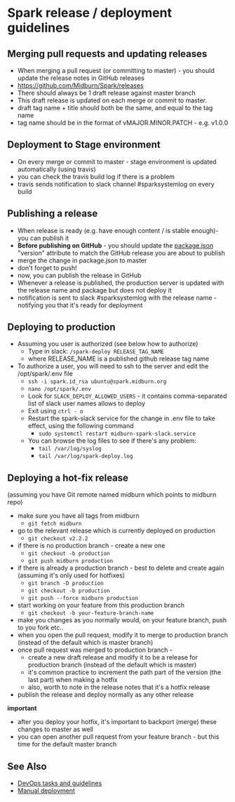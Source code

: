 # Spark release / deployment guidelines

## Merging pull requests and updating releases
* When merging a pull request (or committing to master) - you should update the release notes in GitHub releases
* https://github.com/Midburn/Spark/releases
* There should always be 1 draft release against master branch
* This draft release is updated on each merge or commit to master.
* draft tag name + title should both be the same, and equal to the tag name
* tag name should be in the format of vMAJOR.MINOR.PATCH - e.g. v1.0.0

## Deployment to Stage environment
* On every merge or commit to master - stage environment is updated automatically (using travis)
* you can check the travis build log if there is a problem
* travis sends notification to slack channel #sparksystemlog on every build

## Publishing a release
* When release is ready (e.g. have enough content / is stable enough)- you can publish it
* **Before publishing on GitHub** - you should update the [package.json](/package.json) "version" attribute to match the GitHub release you are about to publish
* merge the change in package.json to master
* don't forget to push!
* now, you can publish the release in GitHub
* Whenever a release is published, the production server is updated with the release name and package but does not deploy it
* notification is sent to slack #sparksystemlog with the release name - notifying you that it's ready for deployment

## Deploying to production
* Assuming you user is authorized (see below how to authorize)
  * Type in slack: `/spark-deploy RELEASE_TAG_NAME`
  * where RELEASE_NAME is a published github release tag name
* To authorize a user, you will need to ssh to the server and edit the /opt/spark/.env file
  * `ssh -i spark.id_rsa ubuntu@spark.midburn.org`
  * `nano /opt/spark/.env`
  * Look for `SLACK_DEPLOY_ALLOWED_USERS` - it contains comma-separated list of slack user names allows to deploy
  * Exit using `ctrl - o`
  * Restart the spark-slack service for the change in .env file to take effect, using the following command 
    * `sudo systemctl restart midburn-spark-slack.service`
  * You can browse the log files to see if there's any problem:
    * `tail /var/log/syslog`
    * `tail /var/log/spark-deploy.log`

## Deploying a hot-fix release
(assuming you have Git remote named midburn which points to midburn repo)
* make sure you have all tags from midburn
  * `git fetch midburn`
* go to the relevant release which is currently deployed on production
  * `git checkout v2.2.2`
* if there is no production branch - create a new one
  * `git checkout -b production`
  * `git push midburn production`
* if there is already a production branch - best to delete and create again (assuming it's only used for hotfixes)
  * `git branch -D production`
  * `git checkout -b production`
  * `git push --force midburn production`
* start working on your feature from this production branch
  * `git checkout -b your-feature-branch-name`
* make you changes as you normally would, on your feature branch, push to you fork etc..
* when you open the pull request, modify it to merge to production branch (instead of the default which is master branch)
* once pull request was merged to production branch - 
  * create a new draft release and modify it to be a release for production branch (instead of the default which is master)
  * it's common practice to increment the path part of the version (the last part) when making a hotfix
  * also, worth to note in the release notes that it's a hotfix release
* publish the release and deploy normally as any other release

**important**
* after you deploy your hotfix, it's important to backport (merge) these changes to master as well
* you can open another pull request from your feature branch - but this time for the default master branch

## See Also

* [DevOps tasks and guidelines](/docs/development/devops.md)
* [Manual deployment](/docs/development/manual_deployment.md)
